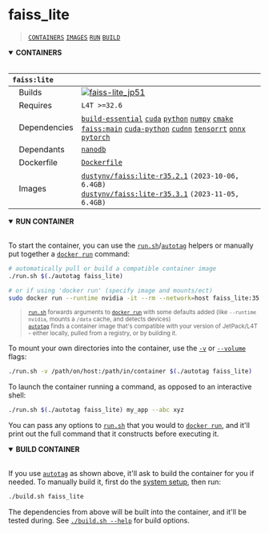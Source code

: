 # faiss_lite

> [`CONTAINERS`](#user-content-containers) [`IMAGES`](#user-content-images) [`RUN`](#user-content-run) [`BUILD`](#user-content-build)

<details open>
<summary><b><a id="containers">CONTAINERS</a></b></summary>
<br>

| **`faiss:lite`** | |
| :-- | :-- |
| &nbsp;&nbsp;&nbsp;Builds | [![`faiss-lite_jp51`](https://img.shields.io/github/actions/workflow/status/dusty-nv/jetson-containers/faiss-lite_jp51.yml?label=faiss-lite:jp51)](https://github.com/dusty-nv/jetson-containers/actions/workflows/faiss-lite_jp51.yml) |
| &nbsp;&nbsp;&nbsp;Requires | `L4T >=32.6` |
| &nbsp;&nbsp;&nbsp;Dependencies | [`build-essential`](/packages/build-essential) [`cuda`](/packages/cuda/cuda) [`python`](/packages/python) [`numpy`](/packages/numpy) [`cmake`](/packages/cmake/cmake_pip) [`faiss:main`](/packages/vectordb/faiss) [`cuda-python`](/packages/cuda/cuda-python) [`cudnn`](/packages/cuda/cudnn) [`tensorrt`](/packages/tensorrt) [`onnx`](/packages/onnx) [`pytorch`](/packages/pytorch) |
| &nbsp;&nbsp;&nbsp;Dependants | [`nanodb`](/packages/vectordb/nanodb) |
| &nbsp;&nbsp;&nbsp;Dockerfile | [`Dockerfile`](Dockerfile) |
| &nbsp;&nbsp;&nbsp;Images | [`dustynv/faiss:lite-r35.2.1`](https://hub.docker.com/r/dustynv/faiss/tags) `(2023-10-06, 6.4GB)`<br>[`dustynv/faiss:lite-r35.3.1`](https://hub.docker.com/r/dustynv/faiss/tags) `(2023-11-05, 6.4GB)` |

</details>

<details open>
<summary><b><a id="run">RUN CONTAINER</a></b></summary>
<br>

To start the container, you can use the [`run.sh`](/docs/run.md)/[`autotag`](/docs/run.md#autotag) helpers or manually put together a [`docker run`](https://docs.docker.com/engine/reference/commandline/run/) command:
```bash
# automatically pull or build a compatible container image
./run.sh $(./autotag faiss_lite)

# or if using 'docker run' (specify image and mounts/ect)
sudo docker run --runtime nvidia -it --rm --network=host faiss_lite:35.2.1

```
> <sup>[`run.sh`](/docs/run.md) forwards arguments to [`docker run`](https://docs.docker.com/engine/reference/commandline/run/) with some defaults added (like `--runtime nvidia`, mounts a `/data` cache, and detects devices)</sup><br>
> <sup>[`autotag`](/docs/run.md#autotag) finds a container image that's compatible with your version of JetPack/L4T - either locally, pulled from a registry, or by building it.</sup>

To mount your own directories into the container, use the [`-v`](https://docs.docker.com/engine/reference/commandline/run/#volume) or [`--volume`](https://docs.docker.com/engine/reference/commandline/run/#volume) flags:
```bash
./run.sh -v /path/on/host:/path/in/container $(./autotag faiss_lite)
```
To launch the container running a command, as opposed to an interactive shell:
```bash
./run.sh $(./autotag faiss_lite) my_app --abc xyz
```
You can pass any options to [`run.sh`](/docs/run.md) that you would to [`docker run`](https://docs.docker.com/engine/reference/commandline/run/), and it'll print out the full command that it constructs before executing it.
</details>
<details open>
<summary><b><a id="build">BUILD CONTAINER</b></summary>
<br>

If you use [`autotag`](/docs/run.md#autotag) as shown above, it'll ask to build the container for you if needed.  To manually build it, first do the [system setup](/docs/setup.md), then run:
```bash
./build.sh faiss_lite
```
The dependencies from above will be built into the container, and it'll be tested during.  See [`./build.sh --help`](/jetson_containers/build.py) for build options.
</details>
